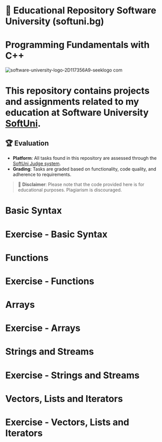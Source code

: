 # 📘 Educational Repository Software University (softuni.bg)
#  Programming Fundamentals with C++




![software-university-logo-2D117356A9-seeklogo com](https://github.com/svetlanasieber/SoftwareEngineeringWithJAVA/assets/135451084/03da87f9-b590-417e-9962-9911f54cf012)


# This repository contains projects and assignments related to my education at Software University [**SoftUni**](https://softuni.bg/).




## 🏆 Evaluation

- **Platform**: All tasks found in this repository are assessed through the [SoftUni Judge system](https://judge.com).
- **Grading**: Tasks are graded based on functionality, code quality, and adherence to requirements.

> 🚫 **Disclaimer**: Please note that the code provided here is for educational purposes. Plagiarism is discouraged.



# Basic Syntax
# Exercise - Basic Syntax
# Functions
# Exercise - Functions
# Arrays
# Exercise - Arrays
# Strings and Streams
# Exercise - Strings and Streams
# Vectors, Lists and Iterators
# Exercise - Vectors, Lists and Iterators
